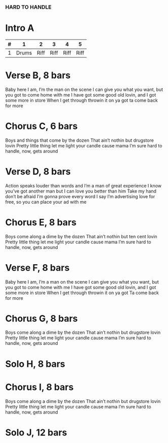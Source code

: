 ### HARD TO HANDLE

# Intro A

| # | 1 | 2 | 3 | 4 | 5 |
|---|---|---|---|---|---|
| 1 | Drums | Riff | Riff | Riff | Riff |

# Verse B, 8 bars

Baby here I am, I’m the man on the scene
I can give you what you want, but you got to come home with me
I have got some good old lovin, and I got some more in store
When I get through throwin it on ya got ta come back for more

# Chorus C, 6 bars

Boys and things that come by the dozen
That ain’t nothin but drugstore lovin
Pretty little thing let me light your candle
cause mama I’m sure hard to handle, now, gets around

# Verse D, 8 bars

Action speaks louder than words and I’m a man of great experience
I know you’ve got another man but I can love you better than him
Take my hand don’t be afraid I’m gonna prove every word I say
I’m advertising love for free, so you can place your ad with me

# Chorus E, 8 bars

Boys come along a dime by the dozen
That ain’t nothin but ten cent lovin
Pretty little thing let me light your candle
cause mama I’m sure hard to handle, now, gets around

# Verse F, 8 bars

Baby here I am, I’m a man on the scene
I can give you what you want, but you got to come home with me
I have got some good old lovin, and I got some more in store
When I get through throwin it on ya got Ta come back for more

# Chorus G, 8 bars

Boys come along a dime by the dozen
That ain’t nothin but drugstore lovin
Pretty little thing let me light your candle
cause mama I’m sure hard to handle, now, gets around

# Solo H, 8 bars

# Chorus I, 8 bars

Boys come along a dime by the dozen
That ain’t nothin but drugstore lovin
Pretty little thing let me light your candle
cause mama I’m sure hard to handle, now, gets around

# Solo J, 12 bars

